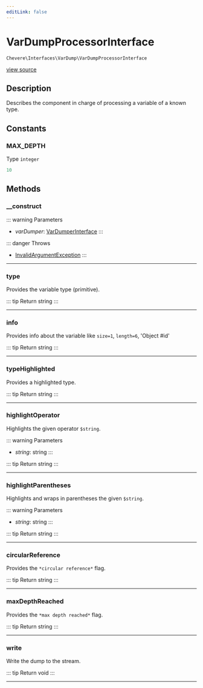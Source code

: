 ```yaml
---
editLink: false
---
```


# VarDumpProcessorInterface

`Chevere\Interfaces\VarDump\VarDumpProcessorInterface`

[view source](https://github.com/chevere/chevere/blob/master/src/Chevere/Interfaces/VarDump/VarDumpProcessorInterface.php)

## Description

Describes the component in charge of processing a variable of a known type.

## Constants

### MAX_DEPTH

Type `integer`

```php
10
```

## Methods

### __construct

::: warning Parameters
- *varDumper*: [VarDumperInterface](./VarDumperInterface.md)
:::

::: danger Throws
- [InvalidArgumentException](../../Exceptions/Core/InvalidArgumentException.md) 
:::

---

### type

Provides the variable type (primitive).

::: tip Return
string
:::

---

### info

Provides info about the variable like `size=1`, `length=6`, 'Object #id'

::: tip Return
string
:::

---

### typeHighlighted

Provides a highlighted type.

::: tip Return
string
:::

---

### highlightOperator

Highlights the given operator `$string`.

::: warning Parameters
- *string*: string
:::

::: tip Return
string
:::

---

### highlightParentheses

Highlights and wraps in parentheses the given `$string`.

::: warning Parameters
- *string*: string
:::

::: tip Return
string
:::

---

### circularReference

Provides the `*circular reference*` flag.

::: tip Return
string
:::

---

### maxDepthReached

Provides the `*max depth reached*` flag.

::: tip Return
string
:::

---

### write

Write the dump to the stream.

::: tip Return
void
:::

---

